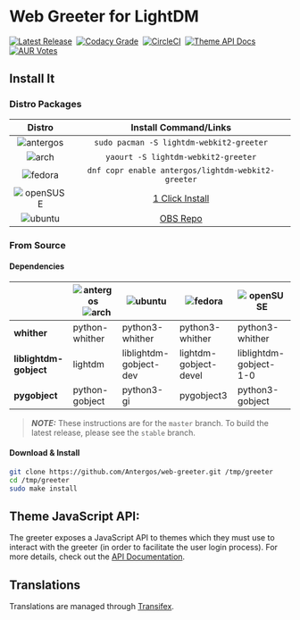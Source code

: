 # Web Greeter for LightDM
[![Latest Release][release]](https://github.com/Antergos/web-greeter/releases)  &nbsp;[![Codacy Grade][codacy]](https://www.codacy.com/app/Antergos/web-greeter) &nbsp;[![CircleCI][circleci]](https://circleci.com/gh/Antergos/web-greeter) &nbsp;[![Theme API Docs][api]](https://doclets.io/Antergos/web-greeter/stable) &nbsp;[![AUR Votes][aur]](https://aur.archlinux.org/packages/lightdm-webkit2-greeter)

## Install It

### Distro Packages
|Distro|Install Command/Links|
|:---:|:---:|
|![antergos][antergos]|`sudo pacman -S lightdm-webkit2-greeter`|
|![arch][arch]        |`yaourt -S lightdm-webkit2-greeter`|
|![fedora][fedora]    |`dnf copr enable antergos/lightdm-webkit2-greeter`|
|![openSUSE][openSUSE]|[1 Click Install](https://software.opensuse.org/ymp/home:antergos/openSUSE_Leap_42.2/lightdm-webkit2-greeter.ymp?base=openSUSE%3ALeap%3A42.2&query=lightdm-webkit2-greeter)|
|![ubuntu][ubuntu]    |[OBS Repo](https://software.opensuse.org/download.html?project=home:antergos&package=lightdm-webkit2-greeter)|

### From Source

#### Dependencies
|                       | ![antergos][antergos] &nbsp;&nbsp; ![arch][arch] | ![ubuntu][ubuntu]    | ![fedora][fedora]   | ![openSUSE][openSUSE] | 
|-----------------------|--------------------------------------------------|----------------------|---------------------|-----------------------|
|**whither**            |python-whither                                    |python3-whither       |python3-whither      |python3-whither        |
|**liblightdm-gobject** |lightdm                                           |liblightdm-gobject-dev|lightdm-gobject-devel|liblightdm-gobject-1-0 |
|**pygobject**          |python-gobject                                    |python3-gi            |pygobject3           |python3-gobject        |

> ***NOTE:*** These instructions are for the `master` branch. To build the latest release, please see the `stable` branch.

#### Download & Install
```sh
git clone https://github.com/Antergos/web-greeter.git /tmp/greeter
cd /tmp/greeter
sudo make install
```

## Theme JavaScript API:
The greeter exposes a JavaScript API to themes which they must use to interact with the greeter (in order to facilitate the user login process). For more details, check out the [API Documentation](https://doclets.io/Antergos/web-greeter/stable). 


## Translations
Translations are managed through [Transifex](https://www.transifex.com/faidoc/antergos/lightdm-webkit2-greeter/).


[antergos]: https://dl.dropboxusercontent.com/u/60521097/logo-square26x26.png "antergos"
[arch]: https://dl.dropboxusercontent.com/u/60521097/archlogo26x26.png "arch"
[fedora]: https://dl.dropboxusercontent.com/u/60521097/fedora-logo.png "fedora"
[openSUSE]: https://dl.dropboxusercontent.com/u/60521097/Geeko-button-bling7.png "openSUSE"
[ubuntu]: https://dl.dropboxusercontent.com/u/60521097/ubuntu_orange_hex.png "ubuntu"

[release]: https://img.shields.io/github/release/Antergos/web-greeter.svg?style=flat-square "Latest Release"
[codacy]: https://img.shields.io/codacy/grade/43c95c8c0e3749b8afa3bfd2b6edf541.svg?style=flat-square "Codacy Grade"
[circleci]: https://img.shields.io/circleci/project/Antergos/web-greeter/master.svg?style=flat-square "CI Status"
[api]: https://img.shields.io/badge/API--Docs-ready-brightgreen.svg?style=flat-square "Theme API Docs"
[aur]: https://img.shields.io/aur/votes/lightdm-webkit2-greeter.svg?maxAge=604800&style=flat-square "AUR Votes"
